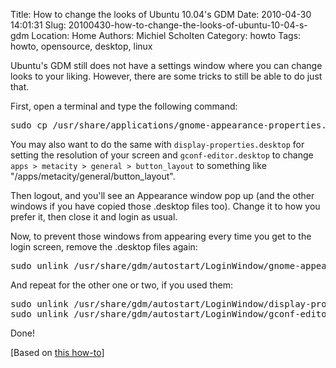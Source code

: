 Title: How to change the looks of Ubuntu 10.04's GDM
Date: 2010-04-30 14:01:31
Slug: 20100430-how-to-change-the-looks-of-ubuntu-10-04-s-gdm
Location: Home
Authors: Michiel Scholten
Category: howto
Tags: howto, opensource, desktop, linux

<p>Ubuntu's GDM still does not have a settings window where you can change looks to your liking. However, there are some tricks to still be able to do just that.</p>

<p>First, open a terminal and type the following command:</p>

<pre>sudo cp /usr/share/applications/gnome-appearance-properties.desktop /usr/share/gdm/autostart/LoginWindow</pre>

<p>You may also want to do the same with <code>display-properties.desktop</code> for setting the resolution of your screen and <code>gconf-editor.desktop</code> to change <code>apps &gt; metacity &gt; general &gt; button_layout</code> to something like "/apps/metacity/general/button_layout".</p>

<p>Then logout, and you'll see an Appearance window pop up (and the other windows if you have copied those .desktop files too). Change it to how you prefer it, then close it and login as usual.</p>

<p>Now, to prevent those windows from appearing every time you get to the login screen, remove the .desktop files again:</p>

<pre>sudo unlink /usr/share/gdm/autostart/LoginWindow/gnome-appearance-properties.desktop</pre>

<p>And repeat for the other one or two, if you used them:</p>

<pre>sudo unlink /usr/share/gdm/autostart/LoginWindow/display-properties.desktop
sudo unlink /usr/share/gdm/autostart/LoginWindow/gconf-editor.desktop
</pre>

<p>Done!</p>

<p>[Based on <a href="http://www.ubuntugeek.com/how-do-you-change-the-boot-splash-screen-image-for-10-04-lucid-lynx.html">this how-to</a>]</p>
